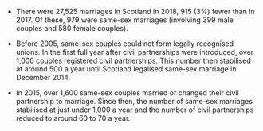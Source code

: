 * There were 27,525 marriages in Scotland in 2018, 915 (3%) fewer than in 2017. Of these, 979 were same-sex marriages (involving 399 male couples and 580 female couples).

* Before 2005, same-sex couples could not form legally recognised unions. In the first full year after civil partnerships were introduced, over 1,000 couples registered civil partnerships. This number then stabilised at around 500 a year until Scotland legalised same-sex marriage in December 2014.

* In 2015, over 1,600 same-sex couples married or changed their civil partnership to marriage. Since then, the number of same-sex marriages stabilised at just under 1,000 a year and the number of civil partnerships reduced to around 60 to 70 a year.
